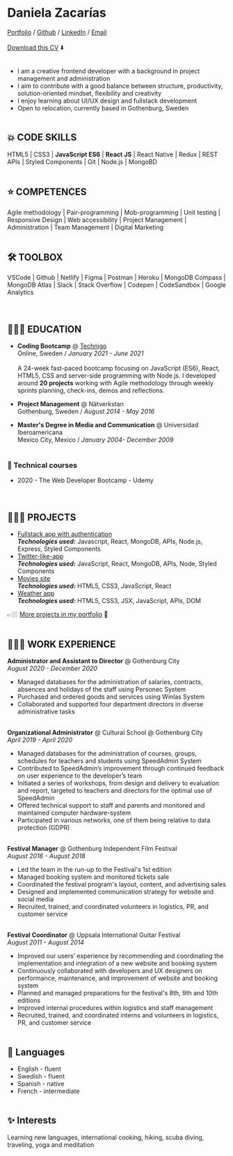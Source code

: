 # Daniela Zacarías

[Portfolio](https://my-portfolio-dannuzak.netlify.app/) / [Github](https://github.com/dannuzak) / [LinkedIn](https://www.linkedin.com/in/danielazacarias/) / [Email](mailto:daniela.zacarias@outlook.com)  
<br>
[Download this CV](https://drive.google.com/file/d/1RiRWz400PBPgoVMagYRbOxbytbwCe07D/view?usp=sharing) ⬇️
<br><br>

- I am a creative frontend developer with a background in project management and administration
- I aim to contribute with a good balance between structure, productivity, solution-oriented mindset, flexibility and creativity
- I enjoy learning about UI/UX design and fullstack development
- Open to relocation, currently based in Gothenburg, Sweden
<br><br>

## 💥 CODE SKILLS
HTML5 | CSS3 | **JavaScript ES6** | **React JS** | React Native | Redux | REST APIs | Styled Components | Git | Node.js | MongoBD
<br><br>

## ⭐️ COMPETENCES
Agile methodology | Pair-programming | Mob-programming | Unit testing | Responsive Design | Web accessibility | Project Management | Administration | Team Management | Digital Marketing
<br><br>

## 🛠 TOOLBOX
VSCode | Github | Netlify | Figma | Postman | Heroku | MongoDB Compass | MongoDB Atlas | Slack | Stack Overflow | Codepen | CodeSandbox | Google Analytics
<br><br><br>

## 👩🏼‍🎓  EDUCATION
- **Coding Bootcamp** @ [Technigo](https://www.technigo.io/program)  
Online, Sweden / _January 2021 - June 2021_<br>  
A 24-week fast-paced bootcamp focusing on JavaScript (ES6), React, HTML5, CSS and server-side programming with Node.js. I developed around **20 projects** working with Agile methodology through weekly sprints planning, check-ins, demos and reflections.

- **Project Management** @ Nätverkstan  
Gothenburg, Sweden / _August 2014 - May 2016_  

- **Master's Degree in Media and Communication** @ Universidad Iberoamericana  
Mexico City, Mexico / _January 2004- December 2009_
<br><br>

### 🧰   Technical courses 
- 2020 - The Web Developer Bootcamp - Udemy
<br><br><br>

## 👩🏼‍💻  PROJECTS

- [Fullstack app with authentication](https://github.com/dannuzak/final-project-ok)  
**_Technologies used:_** Javascript, React, MongoDB, APIs, Node.js, Express, Styled Components
- [Twitter-like-app](https://github.com/dannuzak/project-happy-thoughts)  
**_Technologies used:_** JavaScript, React, MongoDB, APIs, Node, Styled Components
- [Movies site](https://github.com/dannuzak/project-movies)  
**_Technologies used:_** HTML5, CSS3, JavaScript, React
- [Weather app](https://github.com/dannuzak/project-weather-app)  
**_Technologies used:_** HTML5, CSS3, JSX, JavaScript, APIs, DOM

👉🏼  [More projects in my portfolio](https://my-portfolio-dannuzak.netlify.app/) 👀
<br><br>

## 👩🏼‍💻  WORK EXPERIENCE

**Administrator and Assistant to Director** @ Gothenburg City  
_August 2020 - December 2020_
<br>
  - Managed databases for the administration of salaries, contracts, absences and holidays of the staff using Personec System  
  - Purchased and ordered goods and services using Winlas System  
  - Collaborated and supported four department directors in diverse administrative tasks
<br><br>

**Organizational Administrator** @ Cultural School @ Gothenburg City  
_April 2019 - April 2020_
<br>
  - Managed databases for the administration of courses, groups, schedules for teachers and students using SpeedAdmin System
  - Contributed to SpeedAdmin’s improvement through continued feedback on user experience to the developer’s team 
  - Initiated a series of workshops, from design and delivery to evaluation and report, targeted to teachers and directors for the optimal use of SpeedAdmin
  - Offered technical support to staff and parents and monitored and maintained computer hardware-system
  - Participated in various networks, one of them being relative to data protection (GDPR)
 <br><br>

**Festival Manager** @ Gothenburg Independent Film Festival  
_August 2016 - August 2018_
<br>
 - Led the team in the run-up to the Festival's 1st edition
 - Managed booking system and monitored tickets sale
 - Coordinated the festival program's layout, content, and advertising sales
 - Designed and implemented communication strategy for website and social media
 - Recruited, trained, and coordinated volunteers in logistics, PR, and customer service
<br><br>

**Festival Coordinator** @ Uppsala International Guitar Festival  
_August 2011 - August 2014_
<br>
 - Improved our users’ experience by recommending and coordinating the implementation and integration of a new website and booking system 
 - Continuously collaborated with developers and UX designers on performance, maintenance, and improvement of website and booking system
 - Planned and managed preparations for the festival's 8th, 9th and 10th editions
 - Improved internal procedures within logistics and staff management
 - Recruited, trained, and coordinated interns and volunteers in logistics, PR, and customer service
<br><br>


## 💬  Languages
- English - fluent   
- Swedish - fluent   
- Spanish - native  
- French - intermediate
<br><br>

## ✨ Interests
Learning new languages, international cooking, hiking, scuba diving, traveling, yoga and meditation 
